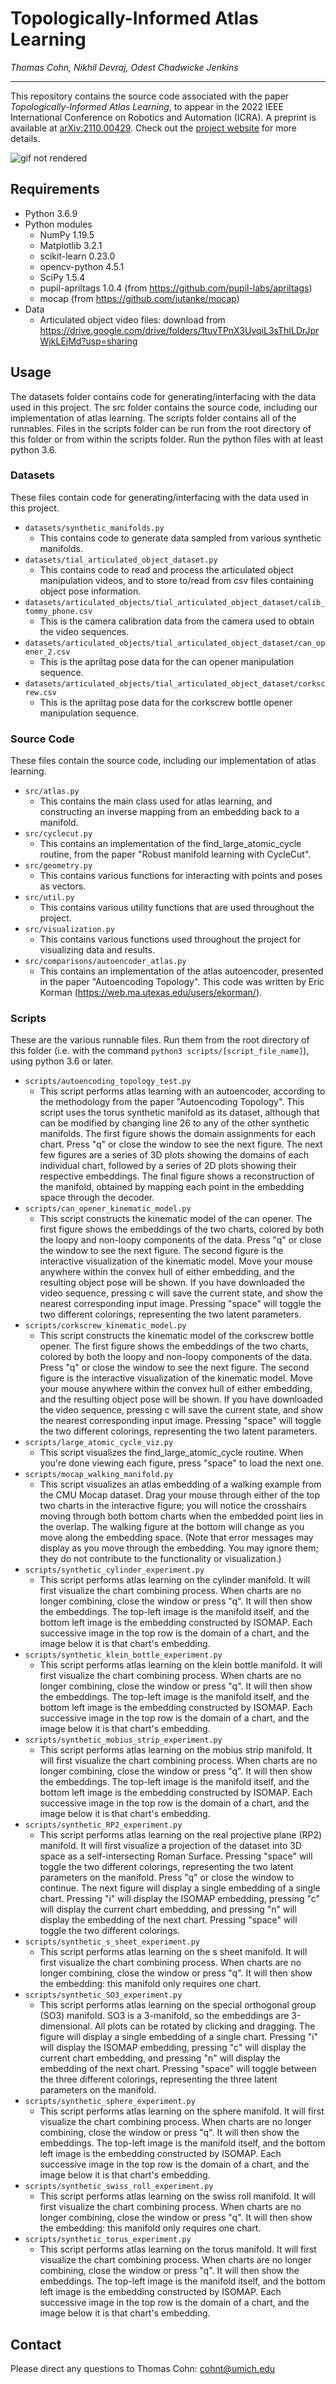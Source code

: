# Topologically-Informed Atlas Learning

*Thomas Cohn, Nikhil Devraj, Odest Chadwicke Jenkins*

---

This repository contains the source code associated with the paper *Topologically-Informed Atlas Learning*, to appear in the 2022 IEEE International Conference on Robotics and Automation (ICRA). A preprint is available at [arXiv:2110.00429](https://arxiv.org/abs/2110.00429). Check out the [project website](http://tommycohn.com/projects/tial.html) for more details.

![gif not rendered](teaser.gif)

## Requirements

- Python 3.6.9
- Python modules
	- NumPy 1.19.5
	- Matplotlib 3.2.1
	- scikit-learn 0.23.0
	- opencv-python 4.5.1
	- SciPy 1.5.4
	- pupil-apriltags 1.0.4 (from https://github.com/pupil-labs/apriltags)
	- mocap (from https://github.com/jutanke/mocap)
- Data
	- Articulated object video files: download from https://drive.google.com/drive/folders/1tuvTPnX3UvqiL3sThILDrJprWjkLEjMd?usp=sharing

## Usage

The datasets folder contains code for generating/interfacing with the data used in this project.
The src folder contains the source code, including our implementation of atlas learning.
The scripts folder contains all of the runnables. Files in the scripts folder can be run from the root directory of this folder or from within the scripts folder. Run the python files with at least python 3.6.

### Datasets

These files contain code for generating/interfacing with the data used in this project.

- `datasets/synthetic_manifolds.py`
	- This contains code to generate data sampled from various synthetic manifolds.
- `datasets/tial_articulated_object_dataset.py`
	- This contains code to read and process the articulated object manipulation videos, and to store to/read from csv files containing object pose information.
- `datasets/articulated_objects/tial_articulated_object_dataset/calib_tommy_phone.csv`
	- This is the camera calibration data from the camera used to obtain the video sequences.
- `datasets/articulated_objects/tial_articulated_object_dataset/can_opener_2.csv`
	- This is the apriltag pose data for the can opener manipulation sequence.
- `datasets/articulated_objects/tial_articulated_object_dataset/corkscrew.csv`
	- This is the apriltag pose data for the corkscrew bottle opener manipulation sequence.

### Source Code

These files contain the source code, including our implementation of atlas learning.

- `src/atlas.py`
	- This contains the main class used for atlas learning, and constructing an inverse mapping from an embedding back to a manifold.
- `src/cyclecut.py`
	- This contains an implementation of the find_large_atomic_cycle routine, from the paper "Robust manifold learning with CycleCut".
- `src/geometry.py`
	- This contains various functions for interacting with points and poses as vectors.
- `src/util.py`
	- This contains various utility functions that are used throughout the project.
- `src/visualization.py`
	- This contains various functions used throughout the project for visualizing data and results.
- `src/comparisons/autoencoder_atlas.py`
	- This contains an implementation of the atlas autoencoder, presented in the paper "Autoencoding Topology". This code was written by Eric Korman (https://web.ma.utexas.edu/users/ekorman/).

### Scripts

These are the various runnable files. Run them from the root directory of this folder (i.e. with the command `python3 scripts/[script_file_name]`), using python 3.6 or later.

- `scripts/autoencoding_topology_test.py`
	- This script performs atlas learning with an autoencoder, according to the methodology from the paper "Autoencoding Topology". This script uses the torus synthetic manifold as its dataset, although that can be modified by changing line 26 to any of the other synthetic manifolds. The first figure shows the domain assignments for each chart. Press "q" or close the window to see the next figure. The next few figures are a series of 3D plots showing the domains of each individual chart, followed by a series of 2D plots showing their respective embeddings. The final figure shows a reconstruction of the manifold, obtained by mapping each point in the embedding space through the decoder.
- `scripts/can_opener_kinematic_model.py`
	- This script constructs the kinematic model of the can opener. The first figure shows the embeddings of the two charts, colored by both the loopy and non-loopy components of the data. Press "q" or close the window to see the next figure. The second figure is the interactive visualization of the kinematic model. Move your mouse anywhere within the convex hull of either embedding, and the resulting object pose will be shown. If you have downloaded the video sequence, pressing c will save the current state, and show the nearest corresponding input image. Pressing "space" will toggle the two different colorings, representing the two latent parameters.
- `scripts/corkscrew_kinematic_model.py`
	- This script constructs the kinematic model of the corkscrew bottle opener. The first figure shows the embeddings of the two charts, colored by both the loopy and non-loopy components of the data. Press "q" or close the window to see the next figure. The second figure is the interactive visualization of the kinematic model. Move your mouse anywhere within the convex hull of either embedding, and the resulting object pose will be shown. If you have downloaded the video sequence, pressing c will save the current state, and show the nearest corresponding input image. Pressing "space" will toggle the two different colorings, representing the two latent parameters.
- `scripts/large_atomic_cycle_viz.py`
	- This script visualizes the find_large_atomic_cycle routine. When you're done viewing each figure, press "space" to load the next one.
- `scripts/mocap_walking_manifold.py`
	- This script visualizes an atlas embedding of a walking example from the CMU Mocap dataset. Drag your mouse through either of the top two charts in the interactive figure; you will notice the crosshairs moving through both bottom charts when the embedded point lies in the overlap. The walking figure at the bottom will change as you move along the embedding space. (Note that error messages may display as you move through the embedding. You may ignore them; they do not contribute to the functionality or visualization.)
- `scripts/synthetic_cylinder_experiment.py`
	- This script performs atlas learning on the cylinder manifold. It will first visualize the chart combining process. When charts are no longer combining, close the window or press "q". It will then show the embeddings. The top-left image is the manifold itself, and the bottom left image is the embedding constructed by ISOMAP. Each successive image in the top row is the domain of a chart, and the image below it is that chart's embedding.
- `scripts/synthetic_klein_bottle_experiment.py`
	- This script performs atlas learning on the klein bottle manifold. It will first visualize the chart combining process. When charts are no longer combining, close the window or press "q". It will then show the embeddings. The top-left image is the manifold itself, and the bottom left image is the embedding constructed by ISOMAP. Each successive image in the top row is the domain of a chart, and the image below it is that chart's embedding.
- `scripts/synthetic_mobius_strip_experiment.py`
	- This script performs atlas learning on the mobius strip manifold. It will first visualize the chart combining process. When charts are no longer combining, close the window or press "q". It will then show the embeddings. The top-left image is the manifold itself, and the bottom left image is the embedding constructed by ISOMAP. Each successive image in the top row is the domain of a chart, and the image below it is that chart's embedding.
- `scripts/synthetic_RP2_experiment.py`
	- This script performs atlas learning on the real projective plane (RP2) manifold. It will first visualize a projection of the dataset into 3D space as a self-intersecting Roman Surface. Pressing "space" will toggle the two different colorings, representing the two latent parameters on the manifold. Press "q" or close the window to continue. The next figure will display a single embedding of a single chart. Pressing "i" will display the ISOMAP embedding, pressing "c" will display the current chart embedding, and pressing "n" will display the embedding of the next chart. Pressing "space" will toggle the two different colorings.
- `scripts/synthetic_s_sheet_experiment.py`
	- This script performs atlas learning on the s sheet manifold. It will first visualize the chart combining process. When charts are no longer combining, close the window or press "q". It will then show the embedding: this manifold only requires one chart.
- `scripts/synthetic_SO3_experiment.py`
	- This script performs atlas learning on the special orthogonal group (SO3) manifold. SO3 is a 3-manifold, so the embeddings are 3-dimensional. All plots can be rotated by clicking and dragging. The figure will display a single embedding of a single chart. Pressing "i" will display the ISOMAP embedding, pressing "c" will display the current chart embedding, and pressing "n" will display the embedding of the next chart. Pressing "space" will toggle between the three different colorings, representing the three latent parameters on the manifold.
- `scripts/synthetic_sphere_experiment.py`
	- This script performs atlas learning on the sphere manifold. It will first visualize the chart combining process. When charts are no longer combining, close the window or press "q". It will then show the embeddings. The top-left image is the manifold itself, and the bottom left image is the embedding constructed by ISOMAP. Each successive image in the top row is the domain of a chart, and the image below it is that chart's embedding.
- `scripts/synthetic_swiss_roll_experiment.py`
	- This script performs atlas learning on the swiss roll manifold. It will first visualize the chart combining process. When charts are no longer combining, close the window or press "q". It will then show the embedding: this manifold only requires one chart.
- `scripts/synthetic_torus_experiment.py`
	- This script performs atlas learning on the torus manifold. It will first visualize the chart combining process. When charts are no longer combining, close the window or press "q". It will then show the embeddings. The top-left image is the manifold itself, and the bottom left image is the embedding constructed by ISOMAP. Each successive image in the top row is the domain of a chart, and the image below it is that chart's embedding.

## Contact

Please direct any questions to Thomas Cohn: cohnt@umich.edu
